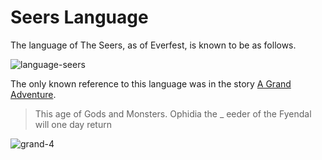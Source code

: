 # Seers Language

The language of The Seers, as of Everfest, is known to be as follows.

<img src="https://d2hl7maqck52px.cloudfront.net/languages/language-seers.webp" alt="language-seers" class="center">

The only known reference to this language was in the story [A Grand Adventure](../main-story/06-everfest/a-grand-adventure.md).

> This age of Gods and Monsters. Ophidia the _ eeder of the Fyendal will one day return

<img src="https://d2hl7maqck52px.cloudfront.net/main-story/06-everfest/grand-4.webp" alt="grand-4" class="center">
